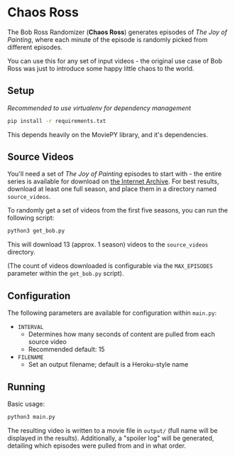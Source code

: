 # Chaos Ross

The Bob Ross Randomizer (**Chaos Ross**) generates episodes of _The Joy of Painting_, where each minute of the episode is randomly picked from different episodes.

You can use this for any set of input videos - the original use case of Bob Ross was just to introduce some happy little chaos to the world.

## Setup

_Recommended to use virtualenv for dependency management_

```sh
pip install -r requirements.txt
```

This depends heavily on the MoviePY library, and it's dependencies. 

## Source Videos

You'll need a set of _The Joy of Painting_ episodes to start with - the entire series is available for download on [the Internet Archive](https://archive.org/details/BobRossTheJoyOfPaintingS03). For best results, download at least one full season, and place them in a directory named `source_videos`.

To randomly get a set of videos from the first five seasons, you can run the following script:

```sh
python3 get_bob.py
```

This will download 13 (approx. 1 season) videos to the `source_videos` directory. 

(The count of videos downloaded is configurable via the `MAX_EPISODES` parameter within the `get_bob.py` script).

## Configuration

The following parameters are available for configuration within `main.py`:

* `INTERVAL`
  + Determines how many seconds of content are pulled from each source video
  + Recommended default: 15
* `FILENAME`
  + Set an output filename; default is a Heroku-style name

## Running

Basic usage: 

```sh
python3 main.py
```

The resulting video is written to a movie file in `output/` (full name will be displayed in the results). Additionally, a "spoiler log" will be generated, detailing which episodes were pulled from and in what order.
